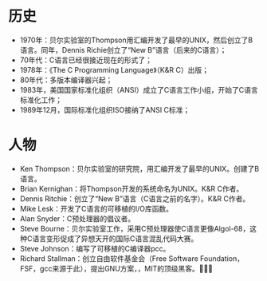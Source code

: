 # 历史

* 1970年：贝尔实验室的Thompson用汇编开发了最早的UNIX，然后创立了B语言。同年，Dennis Richie创立了“New B”语言（后来的C语言）；
* 70年代：C语言已经很接近现在的形式了；
* 1978年：《The C Programming Language》（K&R C）出版；
* 80年代：多版本编译器兴起；
* 1983年，美国国家标准化组织（ANSI）成立了C语言工作小组，开始了C语言标准化工作；
* 1989年12月，国际标准化组织ISO接纳了ANSI C标准；

# 人物

- Ken Thompson：贝尔实验室的研究院，用汇编开发了最早的UNIX。创建了B语言。
- Brian Kernighan：将Thompson开发的系统命名为UNIX。K&R C作者。
- Dennis Ritchie：创立了“New B”语言（C语言之前的名字）。K&R C作者。
- Mike Lesk：开发了C语言的可移植的I/O库函数。
- Alan Snyder：C预处理器的倡议者。
- Steve Bourne：贝尔实验室工作，采用C预处理器使C语言更像Algol-68，这种C语言变形促成了异想天开的国际C语言混乱代码大赛。
- Steve Johnson：编写了可移植的C编译器pcc。
- Richard Stallman：创立自由软件基金会（Free Software Foundation，FSF，gcc来源于此），提出GNU方案，，MIT的顶级黑客。